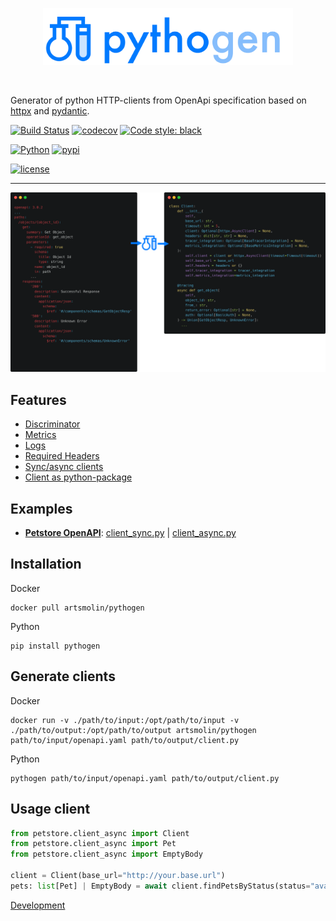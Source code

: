<div>
  <p align="center">
    <img src="docs/images/logo_long.png" height="auto" width="400px">
  </p>
  <br/>
</div>

Generator of python HTTP-clients from OpenApi specification based on [httpx](https://github.com/projectdiscovery/httpx) and [pydantic](https://github.com/pydantic/pydantic).

[![Build Status](https://github.com/artsmolin/pythogen/actions/workflows/main.yml/badge.svg)](https://github.com/artsmolin/pythogen/actions)
[![codecov](https://codecov.io/gh/artsmolin/pythogen/branch/main/graph/badge.svg?token=6JR6NB8Y9Z)](https://codecov.io/gh/artsmolin/pythogen)
[![Code style: black](https://img.shields.io/badge/code%20style-black-000000.svg)](https://github.com/psf/black)

[![Python](https://img.shields.io/pypi/pyversions/pythogen.svg)](https://pypi.python.org/pypi/pythogen/)
[![pypi](https://img.shields.io/pypi/v/pythogen.svg)](https://pypi.org/project/pythogen/)

[![license](https://img.shields.io/github/license/artsmolin/pythogen.svg)](https://github.com/artsmolin/pythogen/blob/master/LICENSE)

---

<p align="center">
  <img src="docs/images/example.png">
</p>

## Features
- [Discriminator](/docs/discriminator.md)
- [Metrics](/docs/metrics.md)
- [Logs](/docs/logs.md)
- [Required Headers](/docs/headers.md)
- [Sync/async clients](/docs/sync_async.md)
- [Client as python-package](/docs/client_as_pkg.md)

## Examples
- [**Petstore OpenAPI**](/examples/petstore/openapi.yaml):  [client_sync.py](/examples/petstore/client_sync.py) | [client_async.py](/examples/petstore/client_async.py)

## Installation
Docker
```shell
docker pull artsmolin/pythogen
```
Python
```shell
pip install pythogen
```

## Generate clients
Docker
```shell
docker run -v ./path/to/input:/opt/path/to/input -v ./path/to/output:/opt/path/to/output artsmolin/pythogen path/to/input/openapi.yaml path/to/output/client.py
```
Python
```shell
pythogen path/to/input/openapi.yaml path/to/output/client.py
```
## Usage client
```python
from petstore.client_async import Client
from petstore.client_async import Pet
from petstore.client_async import EmptyBody

client = Client(base_url="http://your.base.url")
pets: list[Pet] | EmptyBody = await client.findPetsByStatus(status="available")
```

[Development](/docs/development.md)
